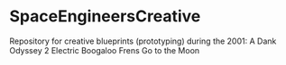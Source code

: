 # SpaceEngineersCreative
Repository for creative blueprints (prototyping) during the 2001: A Dank Odyssey 2 Electric Boogaloo Frens Go to the Moon
